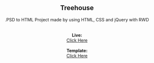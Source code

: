 <b><h2 align = "center">Treehouse</h2></b>

<p align = "center">.PSD to HTML Project made by using HTML, CSS and jQuery with RWD
<br><br></br>
<b>Live: </b><br>
<a href="https://kyotho.github.io/Treehouse/">Click Here</a><br><br>
<b>Template: </b><br>
<a href="https://www.behance.net/gallery/14514943/Treehouse-Free-PSD-Web-Template">Click Here</a></p>

